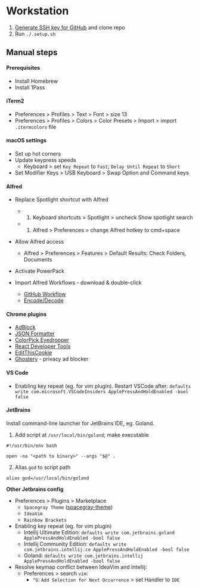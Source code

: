 # Workstation


1. [Generate SSH key for GitHub](https://docs.github.com/en/github/authenticating-to-github/generating-a-new-ssh-key-and-adding-it-to-the-ssh-agent) and clone repo
1. Run `./.setup.sh`

## Manual steps

#### Prerequisites

- Install Homebrew
- Install 1Pass

#### iTerm2
* Preferences > Profiles > Text > Font > size 13
* Preferences > Profiles > Colors > Color Presets > Import > import `.itermcolors` file

#### macOS settings
- Set up hot corners
- Update keypress speeds
  - Keyboard > set `Key Repeat` to `Fast`; `Delay Until Repeat` to `Short`
- Set Modifier Keys > USB Keyboard > Swap Option and Command keys

#### Alfred
- Replace Spotlight shortcut with Alfred
  - 1. Keyboard shortcuts > Spotlight > uncheck Show spotlight search
  - 1. Alfred > Preferences > change Alfred hotkey to cmd+space

- Allow Alfred access
  - Alfred > Preferences > Features > Default Results: Check Folders, Documents

- Activate PowerPack

- Import Alfred Workflows - download & double-click
  - [GitHub Workflow](https://github.com/gharlan/alfred-github-workflow)
  - [Encode/Decode](https://github.com/willfarrell/alfred-encode-decode-workflow)

#### Chrome plugins
- [AdBlock](https://chromewebstore.google.com/detail/adblock-%E2%80%94-best-ad-blocker/gighmmpiobklfepjocnamgkkbiglidom)
- [JSON Formatter](https://chrome.google.com/webstore/detail/json-formatter/bcjindcccaagfpapjjmafapmmgkkhgoa)
- [ColorPick Eyedropper](https://chrome.google.com/webstore/detail/colorpick-eyedropper/ohcpnigalekghcmgcdcenkpelffpdolg)
- [React Developer Tools](https://chrome.google.com/webstore/detail/react-developer-tools/fmkadmapgofadopljbjfkapdkoienihi)
- [EditThisCookie](https://chrome.google.com/webstore/detail/editthiscookie/fngmhnnpilhplaeedifhccceomclgfbg)
- [Ghostery](https://chrome.google.com/webstore/detail/ghostery-%E2%80%93-privacy-ad-blo/mlomiejdfkolichcflejclcbmpeaniij) - privacy ad blocker

#### VS Code

- Enabling key repeat (eg. for vim plugin). Restart VSCode after: `defaults write com.microsoft.VSCodeInsiders ApplePressAndHoldEnabled -bool false`

#### JetBrains

Install command-line launcher for JetBrains IDE, eg. Goland.

1. Add script at `/usr/local/bin/goland`; make  executable

```
#!/usr/bin/env bash

open -na "<path to binary>" --args "$@" .
```

2. Alias `god` to script path

```
alias god=/usr/local/bin/goland
```

**Other Jetbrains config**
- Preferences > Plugins > Marketplace  
  - `Spacegray Theme` ([spacegray-theme](https://plugins.jetbrains.com/plugin/12122-spacegray-theme))
  - `IdeaVim`
  - `Rainbow Brackets`
- Enabling key repeat (eg. for vim plugin)
  - Intellij Ultimate Edition: `defaults write com.jetbrains.goland ApplePressAndHoldEnabled -bool false`
  - Intellij Community Edition: `defaults write com.jetbrains.intellij.ce ApplePressAndHoldEnabled -bool false`
  - Goland: `defaults write com.jetbrains.intellij ApplePressAndHoldEnabled -bool false`
- Resolve keymap conflict between IdeaVim and Intellij:
  - Preferences > search `vim`:
    - `^G`: `Add Selection for Next Occurrence` > set Handler to `IDE`

